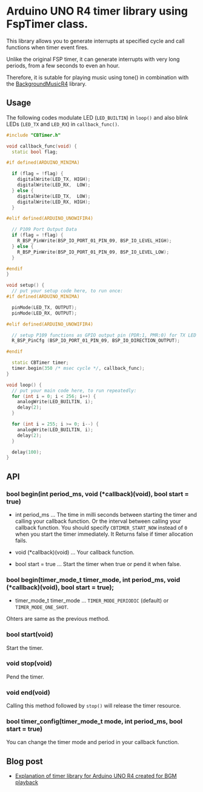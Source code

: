 # Arduino UNO R4 timer library using FspTimer class.

This library allows you to generate interrupts at specified cycle and call functions when timer event fires.

Unlike the original FSP timer, it can generate interrupts with very long periods, from a few seconds to even an hour.

Therefore, it is sutable for playing music using tone() in combination with the [BackgroundMusicR4](https://github.com/embedded-kiddie/BackgroundMusicR4 "embedded-kiddie/BackgroundMusicR4: Arduino background music player with tone using CallbackTimerR4 library.") library. 

## Usage

The following codes modulate LED (`LED_BUILTIN`) in `loop()` and also blink LEDs (`LED_TX` and `LED_RX`) in `callback_func()`.

```C++
#include "CBTimer.h"

void callback_func(void) {
  static bool flag;

#if defined(ARDUINO_MINIMA)

  if (flag = !flag) {
    digitalWrite(LED_TX, HIGH);
    digitalWrite(LED_RX,  LOW);
  } else {
    digitalWrite(LED_TX,  LOW);
    digitalWrite(LED_RX, HIGH);
  }

#elif defined(ARDUINO_UNOWIFIR4)

  // P109 Port Output Data
  if (flag = !flag) {
    R_BSP_PinWrite(BSP_IO_PORT_01_PIN_09, BSP_IO_LEVEL_HIGH);
  } else {
    R_BSP_PinWrite(BSP_IO_PORT_01_PIN_09, BSP_IO_LEVEL_LOW);
  }

#endif
}

void setup() {
  // put your setup code here, to run once:
#if defined(ARDUINO_MINIMA)

  pinMode(LED_TX, OUTPUT);
  pinMode(LED_RX, OUTPUT);

#elif defined(ARDUINO_UNOWIFIR4)

  // setup P109 functions as GPIO output pin (PDR:1, PMR:0) for TX LED
  R_BSP_PinCfg (BSP_IO_PORT_01_PIN_09, BSP_IO_DIRECTION_OUTPUT);

#endif

  static CBTimer timer;
  timer.begin(350 /* msec cycle */, callback_func);
}

void loop() {
  // put your main code here, to run repeatedly:
  for (int i = 0; i < 256; i++) {
    analogWrite(LED_BUILTIN, i);
    delay(2);
  }

  for (int i = 255; i >= 0; i--) {
    analogWrite(LED_BUILTIN, i);
    delay(2);
  }

  delay(100);
}
```

## API

### bool begin(int period_ms, void (*callback)(void), bool start = true)

- int period_ms ... The time in milli seconds between starting the timer and calling your callback function. Or the interval between calling your callback function. You should specify `CBTIMER_START_NOW` instead of `0` when you start the timer immediately. It Returns false if timer allocation fails.

- void (*callback)(void) ... Your callback function.

- bool start = true ... Start the timer when true or pend it when false.

### bool begin(timer_mode_t timer_mode, int period_ms, void (*callback)(void), bool start = true);

- timer_mode_t timer_mode ... `TIMER_MODE_PERIODIC` (default) or `TIMER_MODE_ONE_SHOT`.

Ohters are same as the previous method.

### bool start(void)
Start the timer.

### void stop(void)
Pend the timer.

### void end(void)
Calling this method followed by `stop()` will release the timer resource.

### bool timer_config(timer_mode_t mode, int period_ms, bool start = true)

You can change the timer mode and period in your callback function.

## Blog post
- [Explanation of timer library for Arduino UNO R4 created for BGM playback](https://embedded--kiddie-github-io.translate.goog/2024/04/09/arduino-r4-callback-timer.html?_x_tr_sl=ja&_x_tr_tl=en&_x_tr_hl=ja&_x_tr_pto=wapp "Explanation of timer library for Arduino UNO R4 created for BGM playback - Embedded Kiddie")
